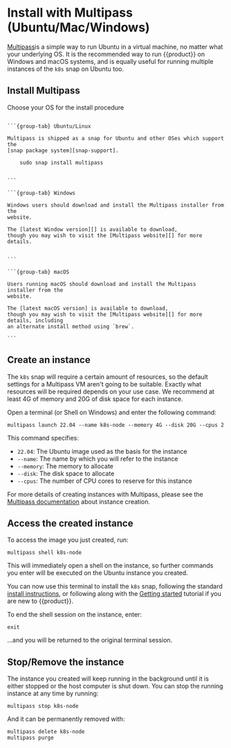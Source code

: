 # Install with Multipass (Ubuntu/Mac/Windows)

[Multipass][]is a simple way to run Ubuntu in a
virtual machine, no matter what your underlying OS. It is the recommended way
to run {{product}} on Windows and macOS systems, and is equally useful
for running multiple instances of the `k8s` snap on Ubuntu too.

## Install Multipass

Choose your OS for the install procedure

````{tabs}

```{group-tab} Ubuntu/Linux

Multipass is shipped as a snap for Ubuntu and other OSes which support the 
[snap package system][snap-support].

    sudo snap install multipass


```

```{group-tab} Windows

Windows users should download and install the Multipass installer from the
website. 

The [latest Window version][] is available to download,
though you may wish to visit the [Multipass website][] for more details.


```

```{group-tab} macOS

Users running macOS should download and install the Multipass installer from the
website. 

The [latest macOS version] is available to download,
though you may wish to visit the [Multipass website][] for more details, including
an alternate install method using `brew`.

```

````

## Create an instance

The `k8s` snap will require a certain amount of resources, so the default
settings for a Multipass VM aren't going to be suitable. Exactly what resources
will be required depends on your use case. We recommend at least 4G of memory
and 20G of disk space for each instance.

Open a terminal (or Shell on Windows) and enter the following command:

```
multipass launch 22.04 --name k8s-node --memory 4G --disk 20G --cpus 2
```

This command specifies:

- `22.04`: The Ubuntu image used as the basis for the instance
- `--name`: The name by which you will refer to the instance
- `--memory`: The memory to allocate
- `--disk`: The disk space to allocate
- `--cpus`: The number of CPU cores to reserve for this instance

For more details of creating instances with Multipass, please see the
[Multipass documentation][Multipass-options] about instance creation.

## Access the created instance

To access the image you just created, run:

```
multipass shell k8s-node
```

This will immediately open a shell on the instance, so further commands you
enter will be executed on the Ubuntu instance you created.

You can now use this terminal to install the `k8s` snap, following the standard
[install instructions][], or following along with the [Getting started][]
tutorial if you are new to {{product}}.

To end the shell session on the instance, enter:

```
exit
```

...and you will be returned to the original terminal session.

## Stop/Remove the instance

The instance you created will keep running in the background until it is either
stopped or the host computer is shut down. You can stop the running instance at
any time by running:

```
multipass stop k8s-node
```

And it can be permanently removed with:

```
multipass delete k8s-node
multipass purge
```

<!-- LINKS -->
<!-- markdownlint-disable MD053 -->
[Multipass]:https://multipass.run/
[snap-support]: https://snapcraft.io/docs/installing-snapd
[Multipass-options]: https://multipass.run/docs/get-started-with-multipass-linux#heading--create-a-customised-instance
[install instructions]: ./snap
[Getting started]: ../../tutorial/getting-started
[Multipass website]: https://multipass.run/docs
[latest Window version]:https://multipass.run/download/windows
[latest macOS version]:https://multipass.run/download/macos
